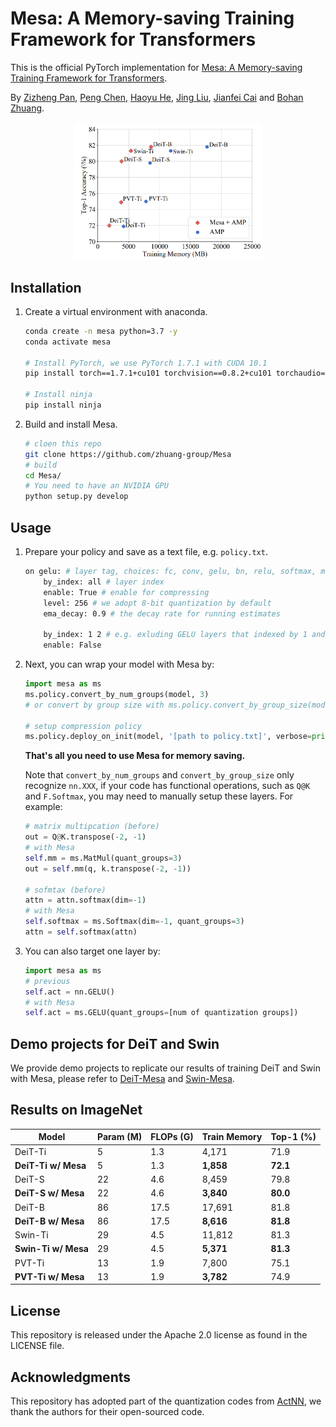 # Mesa: A Memory-saving Training Framework for Transformers


This is the official PyTorch implementation for [Mesa: A Memory-saving Training Framework for Transformers](https://arxiv.org/abs/2111.11124).

By [Zizheng Pan](https://scholar.google.com.au/citations?user=w_VMopoAAAAJ&hl=en), [Peng Chen](https://scholar.google.com/citations?user=Hoh9p_kAAAAJ&hl=en), [Haoyu He](https://scholar.google.com/citations?user=aU1zMhUAAAAJ&hl=en), [Jing Liu](https://sites.google.com/view/jing-liu/首页), [Jianfei Cai](https://scholar.google.com/citations?user=N6czCoUAAAAJ&hl=en) and  [Bohan Zhuang](https://sites.google.com/view/bohanzhuang).


<center>
<img src=".github/performance.png" alt="image-20211116105242785" style="zoom:30%;" />
</center>

## Installation

1.  Create a virtual environment with anaconda.

       ```bash
       conda create -n mesa python=3.7 -y
       conda activate mesa
       
       # Install PyTorch, we use PyTorch 1.7.1 with CUDA 10.1 
       pip install torch==1.7.1+cu101 torchvision==0.8.2+cu101 torchaudio==0.7.2 -f https://download.pytorch.org/whl/torch_stable.html
       
       # Install ninja
       pip install ninja
       ```

2.  Build and install Mesa.

       ```bash
       # cloen this repo
       git clone https://github.com/zhuang-group/Mesa
       # build
       cd Mesa/
       # You need to have an NVIDIA GPU
       python setup.py develop
       ```



## Usage
 1. Prepare your policy and save as a text file, e.g. `policy.txt`.
    ```bash
    on gelu: # layer tag, choices: fc, conv, gelu, bn, relu, softmax, matmul, layernorm
        by_index: all # layer index
        enable: True # enable for compressing
        level: 256 # we adopt 8-bit quantization by default
        ema_decay: 0.9 # the decay rate for running estimates
        
        by_index: 1 2 # e.g. exluding GELU layers that indexed by 1 and 2.
        enable: False
    ```
 2. Next, you can wrap your model with Mesa by:

    ```python
    import mesa as ms
    ms.policy.convert_by_num_groups(model, 3)
    # or convert by group size with ms.policy.convert_by_group_size(model, 64)
    
    # setup compression policy
    ms.policy.deploy_on_init(model, '[path to policy.txt]', verbose=print, override_verbose=False)
    ```

    **That's all you need to use Mesa for memory saving.** 
    
    Note that `convert_by_num_groups` and `convert_by_group_size` only recognize `nn.XXX`, if your code has functional operations, such as `Q@K` and `F.Softmax`, you may need to manually setup these layers.  For example:

    ```python
    # matrix multipcation (before)
    out = Q@K.transpose(-2, -1)
    # with Mesa
    self.mm = ms.MatMul(quant_groups=3)
    out = self.mm(q, k.transpose(-2, -1))

    # sofmtax (before)
    attn = attn.softmax(dim=-1)
    # with Mesa
    self.softmax = ms.Softmax(dim=-1, quant_groups=3)
    attn = self.softmax(attn)
    ```

 3. You can also target one layer by:

    ```python
    import mesa as ms
    # previous 
    self.act = nn.GELU()
    # with Mesa
    self.act = ms.GELU(quant_groups=[num of quantization groups])
    ```
    

## Demo projects for DeiT and Swin

We provide demo projects to replicate our results of training DeiT and Swin with Mesa, please refer to [DeiT-Mesa](https://github.com/HubHop/deit-mesa) and [Swin-Mesa](https://github.com/HubHop/swin-mesa).


## Results on ImageNet


| Model               | Param (M) | FLOPs (G) | Train Memory | Top-1 (%) |
| ------------------- | --------- | --------- | ------------ | --------- |
| DeiT-Ti             | 5         | 1.3       | 4,171         | 71.9      |
| **DeiT-Ti w/ Mesa** | 5         | 1.3       | **1,858**     | **72.1**  |
| DeiT-S              | 22        | 4.6       | 8,459         | 79.8      |
| **DeiT-S w/ Mesa**  | 22        | 4.6       | **3,840**     | **80.0**    |
| DeiT-B              | 86        | 17.5      | 17,691        | 81.8      |
| **DeiT-B w/ Mesa**  | 86        | 17.5      | **8,616**     | **81.8**  |
| Swin-Ti             | 29        | 4.5       | 11,812        | 81.3      |
| **Swin-Ti w/ Mesa** | 29        | 4.5       | **5,371**     | **81.3**  |
| PVT-Ti              | 13        | 1.9       | 7,800         | 75.1      |
| **PVT-Ti w/ Mesa**  | 13        | 1.9       | **3,782**     | 74.9      |



## License

This repository is released under the Apache 2.0 license as found in the LICENSE file.


## Acknowledgments

This repository has adopted part of the quantization codes from [ActNN](https://github.com/ucbrise/actnn), we thank the authors for their open-sourced code.

